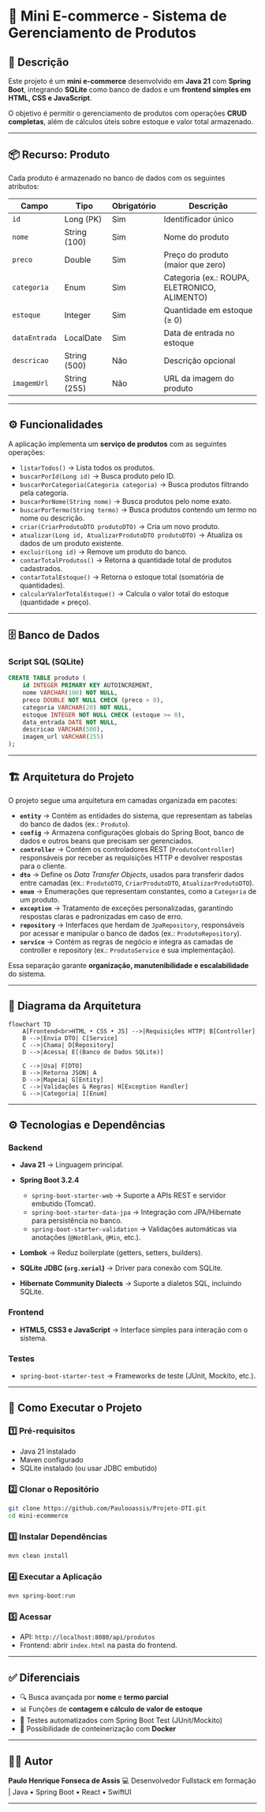 # 🛒 Mini E-commerce - Sistema de Gerenciamento de Produtos

## 📖 Descrição
Este projeto é um **mini e-commerce** desenvolvido em **Java 21** com **Spring Boot**, integrando **SQLite** como banco de dados e um **frontend simples em HTML, CSS e JavaScript**.  

O objetivo é permitir o gerenciamento de produtos com operações **CRUD completas**, além de cálculos úteis sobre estoque e valor total armazenado.

---

## 📦 Recurso: Produto
Cada produto é armazenado no banco de dados com os seguintes atributos:

| Campo         | Tipo         | Obrigatório | Descrição |
|---------------|-------------|-------------|-----------|
| `id`          | Long (PK)   | Sim | Identificador único |
| `nome`        | String (100) | Sim | Nome do produto |
| `preco`       | Double      | Sim | Preço do produto (maior que zero) |
| `categoria`   | Enum        | Sim | Categoria (ex.: ROUPA, ELETRONICO, ALIMENTO) |
| `estoque`     | Integer     | Sim | Quantidade em estoque (≥ 0) |
| `dataEntrada` | LocalDate   | Sim | Data de entrada no estoque |
| `descricao`   | String (500)| Não | Descrição opcional |
| `imagemUrl`   | String (255)| Não | URL da imagem do produto |

---

## ⚙️ Funcionalidades
A aplicação implementa um **serviço de produtos** com as seguintes operações:

- `listarTodos()` → Lista todos os produtos.
- `buscarPorId(Long id)` → Busca produto pelo ID.
- `buscarPorCategoria(Categoria categoria)` → Busca produtos filtrando pela categoria.
- `buscarPorNome(String nome)` → Busca produtos pelo nome exato.
- `buscarPorTermo(String termo)` → Busca produtos contendo um termo no nome ou descrição.
- `criar(CriarProdutoDTO produtoDTO)` → Cria um novo produto.
- `atualizar(Long id, AtualizarProdutoDTO produtoDTO)` → Atualiza os dados de um produto existente.
- `excluir(Long id)` → Remove um produto do banco.
- `contarTotalProdutos()` → Retorna a quantidade total de produtos cadastrados.
- `contarTotalEstoque()` → Retorna o estoque total (somatória de quantidades).
- `calcularValorTotalEstoque()` → Calcula o valor total do estoque (quantidade × preço).

---

## 🗄️ Banco de Dados

### Script SQL (SQLite)
```sql
CREATE TABLE produto (
    id INTEGER PRIMARY KEY AUTOINCREMENT,
    nome VARCHAR(100) NOT NULL,
    preco DOUBLE NOT NULL CHECK (preco > 0),
    categoria VARCHAR(20) NOT NULL,
    estoque INTEGER NOT NULL CHECK (estoque >= 0),
    data_entrada DATE NOT NULL,
    descricao VARCHAR(500),
    imagem_url VARCHAR(255)
);
````

---

## 🏗️ Arquitetura do Projeto

O projeto segue uma arquitetura em camadas organizada em pacotes:

* **`entity`** → Contém as entidades do sistema, que representam as tabelas do banco de dados (ex.: `Produto`).
* **`config`** → Armazena configurações globais do Spring Boot, banco de dados e outros beans que precisam ser gerenciados.
* **`controller`** → Contém os controladores REST (`ProdutoController`) responsáveis por receber as requisições HTTP e devolver respostas para o cliente.
* **`dto`** → Define os *Data Transfer Objects*, usados para transferir dados entre camadas (ex.: `ProdutoDTO`, `CriarProdutoDTO`, `AtualizarProdutoDTO`).
* **`enum`** → Enumerações que representam constantes, como a `Categoria` de um produto.
* **`exception`** → Tratamento de exceções personalizadas, garantindo respostas claras e padronizadas em caso de erro.
* **`repository`** → Interfaces que herdam de `JpaRepository`, responsáveis por acessar e manipular o banco de dados (ex.: `ProdutoRepository`).
* **`service`** → Contém as regras de negócio e integra as camadas de controller e repository (ex.: `ProdutoService` e sua implementação).

Essa separação garante **organização, manutenibilidade e escalabilidade** do sistema.

---

## 🔎 Diagrama da Arquitetura

```mermaid
flowchart TD
    A[Frontend<br>HTML • CSS • JS] -->|Requisições HTTP| B[Controller]
    B -->|Envia DTO| C[Service]
    C -->|Chama| D[Repository]
    D -->|Acessa| E[(Banco de Dados SQLite)]

    C -->|Usa| F[DTO]
    B -->|Retorna JSON| A
    D -->|Mapeia| G[Entity]
    C -->|Validações & Regras| H[Exception Handler]
    G -->|Categoria| I[Enum]
```

---

## ⚙️ Tecnologias e Dependências

### **Backend**

* **Java 21** → Linguagem principal.
* **Spring Boot 3.2.4**

  * `spring-boot-starter-web` → Suporte a APIs REST e servidor embutido (Tomcat).
  * `spring-boot-starter-data-jpa` → Integração com JPA/Hibernate para persistência no banco.
  * `spring-boot-starter-validation` → Validações automáticas via anotações (`@NotBlank`, `@Min`, etc.).
* **Lombok** → Reduz boilerplate (getters, setters, builders).
* **SQLite JDBC (`org.xerial`)** → Driver para conexão com SQLite.
* **Hibernate Community Dialects** → Suporte a dialetos SQL, incluindo SQLite.

### **Frontend**

* **HTML5, CSS3 e JavaScript** → Interface simples para interação com o sistema.

### **Testes**

* `spring-boot-starter-test` → Frameworks de teste (JUnit, Mockito, etc.).

---

## 🚀 Como Executar o Projeto

### 1️⃣ Pré-requisitos

* Java 21 instalado
* Maven configurado
* SQLite instalado (ou usar JDBC embutido)

### 2️⃣ Clonar o Repositório

```bash
git clone https://github.com/Paulooassis/Projeto-DTI.git
cd mini-ecommerce
```

### 3️⃣ Instalar Dependências

```bash
mvn clean install
```

### 4️⃣ Executar a Aplicação

```bash
mvn spring-boot:run
```

### 5️⃣ Acessar

* API: `http://localhost:8080/api/produtos`
* Frontend: abrir `index.html` na pasta do frontend.

---

## ✅ Diferenciais

* 🔍 Busca avançada por **nome** e **termo parcial**
* 📊 Funções de **contagem e cálculo de valor de estoque**
* 🧪 Testes automatizados com Spring Boot Test (JUnit/Mockito)
* 🐳 Possibilidade de conteinerização com **Docker**

---

## 👨‍💻 Autor

**Paulo Henrique Fonseca de Assis**
💻 Desenvolvedor Fullstack em formação | Java • Spring Boot • React • SwiftUI

---

```

